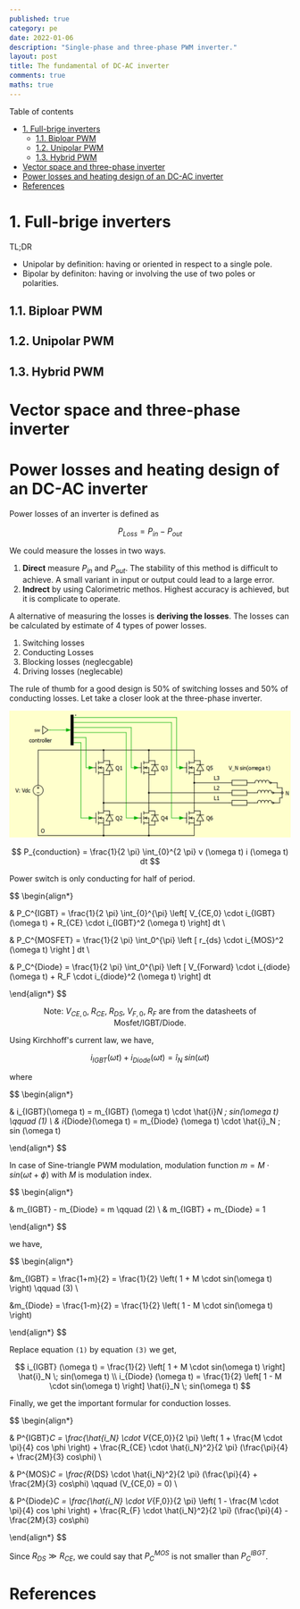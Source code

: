 ```yaml
---
published: true
category: pe
date: 2022-01-06
description: "Single-phase and three-phase PWM inverter."
layout: post
title: The fundamental of DC-AC inverter
comments: true
maths: true
---
```


Table of contents
- [1. Full-brige inverters](#1-full-brige-inverters)
  - [1.1. Biploar PWM](#11-biploar-pwm)
  - [1.2. Unipolar PWM](#12-unipolar-pwm)
  - [1.3. Hybrid PWM](#13-hybrid-pwm)
- [Vector space and three-phase inverter](#vector-space-and-three-phase-inverter)
- [Power losses and heating design of an DC-AC inverter](#power-losses-and-heating-design-of-an-dc-ac-inverter)
- [References](#references)


# 1. Full-brige inverters
TL;DR
- Unipolar by definition: having or oriented in respect to a single pole.
- Bipolar by definiton: having or involving the use of two poles or polarities.

## 1.1. Biploar PWM

## 1.2. Unipolar PWM

## 1.3. Hybrid PWM

# Vector space and three-phase inverter

# Power losses and heating design of an DC-AC inverter
Power losses of an inverter is defined as

$$
P_{Loss} = P_{in} - P_{out}
$$

We could measure the losses in two ways.
1. **Direct** measure $P_{in}$ and $P_{out}$. The stability of this method is difficult to achieve. A small variant in input or output could lead to a large error.
2. **Indrect** by using Calorimetric methos. Highest accuracy is achieved, but it is complicate to operate.

A alternative of measuring the losses is **deriving the losses**. The losses can be calculated by estimate of 4 types of power losses.
1. Switching losses
2. Conducting Losses
3. Blocking losses (neglecgable)
4. Driving losses (neglecable)

The rule of thumb for a good design is 50% of switching losses and 50% of conducting losses. Let take a closer look at the three-phase inverter.

![three phase inverter](/images/posts/dc-ac-inverter/three-phase-inverter.png)

$$
P_{conduction} = \frac{1}{2 \pi} \int_{0}^{2 \pi} v (\omega t) i (\omega t) dt
$$

Power switch is only conducting for half of period.

$$
\begin{align*}

& P_C^{IGBT} = \frac{1}{2 \pi} \int_{0}^{\pi} \left[ V_{CE,0} \cdot i_{IGBT}(\omega t) + R_{CE} \cdot i_{IGBT}^2 (\omega t) \right] dt \\
  
& P_C^{MOSFET} = \frac{1}{2 \pi} \int_0^{\pi} \left [ r_{ds} \cdot i_{MOS}^2 (\omega t) \right ] dt \\

& P_C^{Diode} = \frac{1}{2 \pi} \int_0^{\pi} \left [ V_{Forward} \cdot i_{diode} (\omega t) + R_F \cdot i_{diode}^2 (\omega t) \right] dt

\end{align*}
$$

$$
\text{Note: } V_{CE,0}, \; R_{CE}, \; R_{DS}, \;V_{F,0}, \; R_{F} \text{ are from the datasheets of Mosfet/IGBT/Diode.}
$$

Using Kirchhoff's current law, we have,

$$
i_{IGBT} (\omega t) + i_{Diode} (\omega t) = \hat{i}_N \; sin(\omega t)
$$

where 

$$
\begin{align*}
  
& i_{IGBT}(\omega t) = m_{IGBT} (\omega t) \cdot \hat{i}_N \; sin(\omega t) \qquad (1) \\
& i_{Diode}(\omega t) = m_{Diode} (\omega t) \cdot \hat{i}_N \; sin (\omega t)

\end{align*}
$$

In case of Sine-triangle PWM modulation, modulation function $m = M \cdot sin(\omega t + \phi)$ with $M$ is modulation index.

$$
\begin{align*}
  
& m_{IGBT} - m_{Diode} = m \qquad (2) \\
& m_{IGBT} + m_{Diode} = 1

\end{align*}
$$

we have,

$$
\begin{align*}
  
&m_{IGBT} = \frac{1+m}{2} = \frac{1}{2} \left( 1 + M \cdot sin(\omega t) \right) \qquad (3) \\

&m_{Diode} = \frac{1-m}{2} = \frac{1}{2} \left( 1 - M \cdot sin(\omega t) \right) 

\end{align*}
$$

Replace equation `(1)` by equation `(3)` we get,

$$
i_{IGBT} (\omega t) = \frac{1}{2}  \left[ 1 + M \cdot sin(\omega t) \right]  \hat{i}_N \; sin(\omega t) \\
i_{Diode} (\omega t) = \frac{1}{2}  \left[ 1 - M \cdot sin(\omega t) \right]  \hat{i}_N \; sin(\omega t) 
$$

Finally, we get the important formular for conduction losses.

$$
\begin{align*}
  
& P^{IGBT}_C = \frac{\hat{i_N} \cdot V_{CE,0}}{2 \pi} \left( 1 + \frac{M \cdot \pi}{4} cos \phi \right) + \frac{R_{CE} \cdot \hat{i_N}^2}{2 \pi} (\frac{\pi}{4} + \frac{2M}{3} cos\phi) \\

& P^{MOS}_C = \frac{R_{DS} \cdot \hat{i_N}^2}{2 \pi} (\frac{\pi}{4} + \frac{2M}{3} cos\phi) \qquad (V_{CE,0} = 0) \\

& P^{Diode}_C = \frac{\hat{i_N} \cdot V_{F,0}}{2 \pi} \left( 1 - \frac{M \cdot \pi}{4} cos \phi \right) + \frac{R_{F} \cdot \hat{i_N}^2}{2 \pi} (\frac{\pi}{4} - \frac{2M}{3} cos\phi)

\end{align*}
$$


Since $R_{DS} \gg R_{CE}$, we could say that $P_C^{MOS}$ is not smaller than $P_C^{IBGT}$.


# References
[^fn1]: David Perreault. *6.334 Power Electronics.* Spring 2007. Massachusetts Institute of Technology: MIT OpenCourseWare, [https://ocw.mit.edu](https://ocw.mit.edu/courses/electrical-engineering-and-computer-science/6-334-power-electronics-spring-2007). License: [Creative Commons BY-NC-SA](https://creativecommons.org/licenses/by-nc-sa/4.0/).